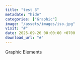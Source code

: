 ```yaml
---
title: "test 3"
metadate: "hide"
categories: ["Graphic"]
image: "/assets/images/iso.jpg"
visit: "#"
date: 2025-09-26 00:00:00 +0700
download_url: "#"
---
```


Graphic Elements

